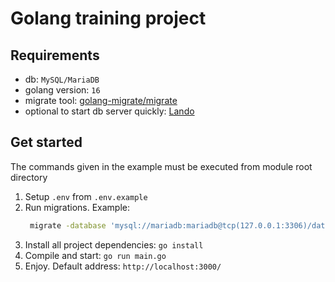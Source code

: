 # Golang training project

## Requirements

- db: `MySQL/MariaDB`
- golang version: `16`
- migrate tool: [golang-migrate/migrate](https://github.com/golang-migrate/migrate)
- optional to start db server quickly: [Lando](https://github.com/lando/lando)

## Get started

The commands given in the example must be executed from module root directory

1. Setup `.env` from `.env.example`
2. Run migrations. Example:
   ```sh
    migrate -database 'mysql://mariadb:mariadb@tcp(127.0.0.1:3306)/database' -path db/migrations up
   ```
3. Install all project dependencies: `go install`
3. Compile and start: `go run main.go`
4. Enjoy. Default address: `http://localhost:3000/`

